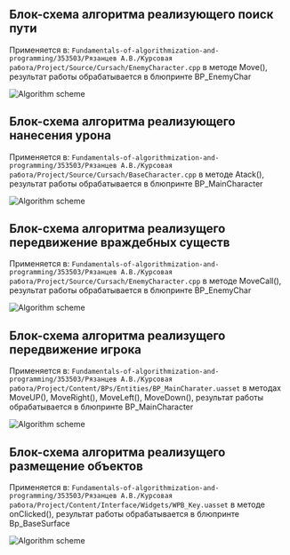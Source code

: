 ## Блок-схема алгоритма реализующего поиск пути

Применяется в: `Fundamentals-of-algorithmization-and-programming/353503/Рязанцев А.В./Курсовая работа/Project/Source/Cursach/EnemyCharacter.cpp` в методе Move(), результат работы обрабатывается в блюпринте BP_EnemyChar

![Algorithm scheme](schemes/ПриложениеВ.png)

## Блок-схема алгоритма реализующего нанесения урона

Применяется в: `Fundamentals-of-algorithmization-and-programming/353503/Рязанцев А.В./Курсовая работа/Project/Source/Cursach/BaseCharacter.cpp` в методе Atack(), результат работы обрабатывается в блюпринте BP_MainCharacter

![Algorithm scheme](schemes/ПриложениеГ.png)

## Блок-схема алгоритма реализущего передвижение враждебных существ

Применяется в: `Fundamentals-of-algorithmization-and-programming/353503/Рязанцев А.В./Курсовая работа/Project/Source/Cursach/EnemyCharacter.cpp` в методе MoveCall(), результат работы обрабатывается в блюпринте BP_EnemyChar

![Algorithm scheme](schemes/ПриложениеД.png)

## Блок-схема алгоритма реализущего передвижение игрока

Применяется в: `Fundamentals-of-algorithmization-and-programming/353503/Рязанцев А.В./Курсовая работа/Project/Content/BPs/Entities/BP_MainCharater.uasset` в методах MoveUP(), MoveRight(), MoveLeft(), MoveDown(), результат работы обрабатывается в блюпринте BP_MainCharacter

![Algorithm scheme](schemes/ПриложениеЕ.png)

## Блок-схема алгоритма реализущего размещение объектов

Применяется в: `Fundamentals-of-algorithmization-and-programming/353503/Рязанцев А.В./Курсовая работа/Project/Content/Interface/Widgets/WPB_Key.uasset` в методе onClicked(), результат работы обрабатывается в блюпринте Bp_BaseSurface

![Algorithm scheme](schemes/ПриложениеЖ.png)
